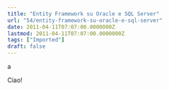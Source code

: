 ```yaml
---
title: "Entity Framework su Oracle e SQL Server"
url: "54/entity-framework-su-oracle-e-sql-server"
date: 2011-04-11T07:07:00.0000000Z
lastmod: 2011-04-11T07:07:00.0000000Z
tags: ["Imported"]
draft: false
---
```

<p>
	a</p>
<p>
	Ciao!</p>
